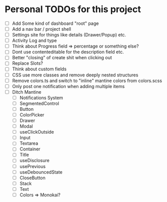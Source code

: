 # Personal TODOs for this project

- [ ] Add Some kind of dashboard "root" page
- [ ] Add a nav bar / project shell
- [ ] Settings site for things like details (Drawer/Popup) etc.
- [ ] Activity Log and type
- [ ] Think about Progress field => percentage or something else?
- [ ] Dont use contenteditable for the description field etc.
- [ ] Better "closing" of create shit when clicking out
- [ ] Replace Slots?
- [ ] Think about custom fields
- [ ] CSS use more classes and remove deeply nested structures
- [ ] Remove colors.ts and switch to "inline" mantine colors from colors.scss
- [ ] Only post one notification when adding multiple items
- [ ] Ditch Mantine
  - [ ] Notifications System
  - [ ] SegmentedControl
  - [ ] Button
  - [ ] ColorPicker
  - [ ] Drawer
  - [ ] Modal
  - [ ] useClickOutside
  - [ ] Input
  - [ ] Textarea
  - [ ] Container
  - [ ] Title
  - [ ] useDisclosure
  - [ ] usePrevious
  - [ ] useDebouncedState
  - [ ] CloseButton
  - [ ] Stack
  - [ ] Text
  - [ ] Colors => Monokai?